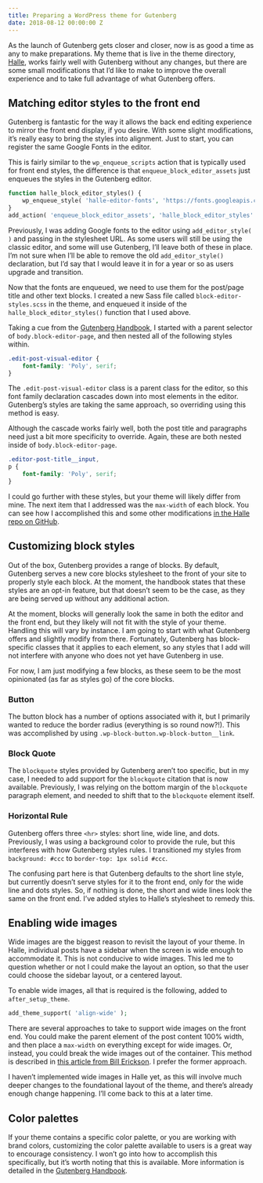 ```yaml
---
title: Preparing a WordPress theme for Gutenberg
date: 2018-08-12 00:00:00 Z
---
```


As the launch of Gutenberg gets closer and closer, now is as good a time as any to make preparations. My theme that is live in the theme directory, [Halle](https://wordpress.org/themes/halle/), works fairly well with Gutenberg without any changes, but there are some small modifications that I’d like to make to improve the overall experience and to take full advantage of what Gutenberg offers.

## Matching editor styles to the front end

Gutenberg is fantastic for the way it allows the back end editing experience to mirror the front end display, if you desire. With some slight modifications, it’s really easy to bring the styles into alignment. Just to start, you can register the same Google Fonts in the editor.

This is fairly similar to the `wp_enqueue_scripts` action that is typically used for front end styles, the difference is that `enqueue_block_editor_assets` just enqueues the styles in the Gutenberg editor.

```php
function halle_block_editor_styles() {
    wp_enqueue_style( 'halle-editor-fonts', 'https://fonts.googleapis.com/css?family=Work+Sans:400,500,700|Poly:400,400i' );
}
add_action( 'enqueue_block_editor_assets', 'halle_block_editor_styles' );
```

Previously, I was adding Google fonts to the editor using `add_editor_style( )` and passing in the stylesheet URL. As some users will still be using the classic editor, and some will use Gutenberg, I’ll leave both of these in place. I’m not sure when I’ll be able to remove the old `add_editor_style()` declaration, but I’d say that I would leave it in for a year or so as users upgrade and transition.

Now that the fonts are enqueued, we need to use them for the post/page title and other text blocks. I created a new Sass file called `block-editor-styles.scss` in the theme, and enqueued it inside of the `halle_block_editor_styles()` function that I used above.

Taking a cue from the [Gutenberg Handbook](https://wordpress.org/gutenberg/handbook/extensibility/theme-support/#editor-styles), I started with a parent selector of `body.block-editor-page`, and then nested all of the following styles within.

```css
.edit-post-visual-editor {
    font-family: 'Poly', serif;
}
```

The `.edit-post-visual-editor` class is a parent class for the editor, so this font family declaration cascades down into most elements in the editor. Gutenberg’s styles are taking the same approach, so overriding using this method is easy.

Although the cascade works fairly well, both the post title and paragraphs need just a bit more specificity to override. Again, these are both nested inside of `body.block-editor-page`.

```css
.editor-post-title__input,
p {
    font-family: 'Poly', serif;
}
```

I could go further with these styles, but your theme will likely differ from mine. The next item that I addressed was the `max-width` of each block. You can see how I accomplished this and some other modifications [in the Halle repo on GitHub](https://github.com/samhermes/halle/blob/gutenberg/sass/block-editor-style.scss).

## Customizing block styles

Out of the box, Gutenberg provides a range of blocks. By default, Gutenberg serves a new core blocks stylesheet to the front of your site to properly style each block. At the moment, the handbook states that these styles are an opt-in feature, but that doesn’t seem to be the case, as they are being served up without any additional action.

At the moment, blocks will generally look the same in both the editor and the front end, but they likely will not fit with the style of your theme. Handling this will vary by instance. I am going to start with what Gutenberg offers and slightly modify from there. Fortunately, Gutenberg has block-specific classes that it applies to each element, so any styles that I add will not interfere with anyone who does not yet have Gutenberg in use.

For now, I am just modifying a few blocks, as these seem to be the most opinionated (as far as styles go) of the core blocks.

### Button

The button block has a number of options associated with it, but I primarily wanted to reduce the border radius (everything is so round now?!). This was accomplished by using `.wp-block-button.wp-block-button__link`.

### Block Quote

The `blockquote` styles provided by Gutenberg aren’t too specific, but in my case, I needed to add support for the `blockquote` citation that is now available. Previously, I was relying on the bottom margin of the `blockquote` paragraph element, and needed to shift that to the `blockquote` element itself.

### Horizontal Rule

Gutenberg offers three `<hr>` styles: short line, wide line, and dots. Previously, I was using a background color to provide the rule, but this interferes with how Gutenberg styles rules. I transitioned my styles from `background: #ccc` to `border-top: 1px solid #ccc`.

The confusing part here is that Gutenberg defaults to the short line style, but currently doesn’t serve styles for it to the front end, only for the wide line and dots styles. So, if nothing is done, the short and wide lines look the same on the front end. I’ve added styles to Halle’s stylesheet to remedy this.

## Enabling wide images

Wide images are the biggest reason to revisit the layout of your theme. In Halle, individual posts have a sidebar when the screen is wide enough to accommodate it. This is not conducive to wide images. This led me to question whether or not I could make the layout an option, so that the user could choose the sidebar layout, or a centered layout.

To enable wide images, all that is required is the following, added to `after_setup_theme`.

```php
add_theme_support( 'align-wide' );
```

There are several approaches to take to support wide images on the front end. You could make the parent element of the post content 100% width, and then place a `max-width` on everything except for wide images. Or, instead, you could break the wide images out of the container. This method is described in [this article from Bill Erickson](https://www.billerickson.net/getting-your-theme-ready-for-gutenberg/). I prefer the former approach.

I haven’t implemented wide images in Halle yet, as this will involve much deeper changes to the foundational layout of the theme, and there’s already enough change happening. I’ll come back to this at a later time.

## Color palettes

If your theme contains a specific color palette, or you are working with brand colors, customizing the color palette available to users is a great way to encourage consistency. I won’t go into how to accomplish this specifically, but it’s worth noting that this is available. More information is detailed in the [Gutenberg Handbook](https://wordpress.org/gutenberg/handbook/extensibility/theme-support/#block-color-palettes).